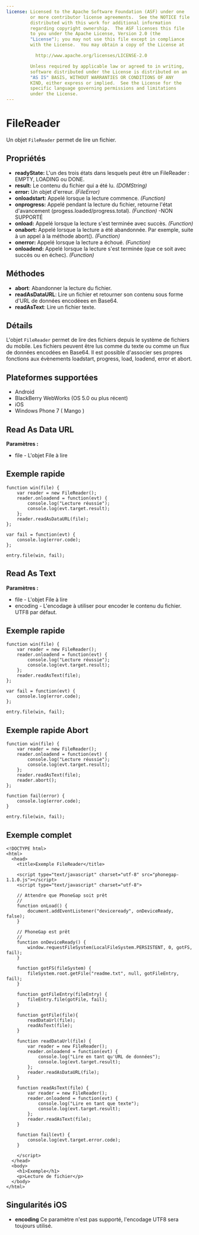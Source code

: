 ```yaml
---
license: Licensed to the Apache Software Foundation (ASF) under one
         or more contributor license agreements.  See the NOTICE file
         distributed with this work for additional information
         regarding copyright ownership.  The ASF licenses this file
         to you under the Apache License, Version 2.0 (the
         "License"); you may not use this file except in compliance
         with the License.  You may obtain a copy of the License at

           http://www.apache.org/licenses/LICENSE-2.0

         Unless required by applicable law or agreed to in writing,
         software distributed under the License is distributed on an
         "AS IS" BASIS, WITHOUT WARRANTIES OR CONDITIONS OF ANY
         KIND, either express or implied.  See the License for the
         specific language governing permissions and limitations
         under the License.
---
```


FileReader
==========

Un objet `FileReader` permet de lire un fichier.

Propriétés
----------

- __readyState:__ L'un des trois états dans lesquels peut être un FileReader : EMPTY, LOADING ou DONE.
- __result:__ Le contenu du fichier qui a été lu. _(DOMString)_
- __error:__ Un objet d'erreur. _(FileError)_
- __onloadstart:__ Appelé lorsque la lecture commence. _(Function)_
- __onprogress:__ Appelé pendant la lecture du fichier, retourne l'état d'avancement (progess.loaded/progress.total). _(Function)_ -NON SUPPORTÉ
- __onload:__ Appelé lorsque la lecture s'est terminée avec succès. _(Function)_
- __onabort:__ Appelé lorsque la lecture a été abandonnée. Par exemple, suite à un appel à la méthode abort(). _(Function)_
- __onerror:__ Appelé lorsque la lecture a échoué. _(Function)_
- __onloadend:__ Appelé lorsque la lecture s'est terminée (que ce soit avec succès ou en échec).  _(Function)_

Méthodes
--------

- __abort__: Abandonner la lecture du fichier. 
- __readAsDataURL__: Lire un fichier et retourner son contenu sous forme d'URL de données encodéees en Base64.
- __readAsText__: Lire un fichier texte.

Détails
-------

L'objet `FileReader` permet de lire des fichiers depuis le système de fichiers du mobile.  Les fichiers peuvent être lus comme du texte ou comme un flux de données encodées en Base64.  Il est possible d'associer ses propres fonctions aux évènements loadstart, progress, load, loadend, error et abort.

Plateformes supportées
----------------------

- Android
- BlackBerry WebWorks (OS 5.0 ou plus récent)
- iOS
- Windows Phone 7 ( Mango )

Read As Data URL 
----------------

__Paramètres :__
- file - L'objet File à lire


Exemple rapide
--------------

	function win(file) {
		var reader = new FileReader();
		reader.onloadend = function(evt) {
        	console.log("Lecture réussie");
            console.log(evt.target.result);
        };
		reader.readAsDataURL(file);
	};

	var fail = function(evt) {
    	console.log(error.code);
	};
	
    entry.file(win, fail);

Read As Text
------------

__Paramètres :__

- file - L'objet File à lire
- encoding - L'encodage à utiliser pour encoder le contenu du fichier. UTF8 par défaut.

Exemple rapide
--------------

	function win(file) {
		var reader = new FileReader();
		reader.onloadend = function(evt) {
        	console.log("Lecture réussie");
            console.log(evt.target.result);
        };
		reader.readAsText(file);
	};

	var fail = function(evt) {
    	console.log(error.code);
	};
	
    entry.file(win, fail);

Exemple rapide Abort
--------------------

	function win(file) {
		var reader = new FileReader();
		reader.onloadend = function(evt) {
        	console.log("Lecture réussie");
            console.log(evt.target.result);
        };
		reader.readAsText(file);
		reader.abort();
	};

    function fail(error) {
    	console.log(error.code);
    }
	
    entry.file(win, fail);

Exemple complet
---------------

    <!DOCTYPE html>
    <html>
      <head>
        <title>Exemple FileReader</title>

        <script type="text/javascript" charset="utf-8" src="phonegap-1.1.0.js"></script>
        <script type="text/javascript" charset="utf-8">

        // Attendre que PhoneGap soit prêt
        //
        function onLoad() {
            document.addEventListener("deviceready", onDeviceReady, false);
        }

        // PhoneGap est prêt
        //
        function onDeviceReady() {
			window.requestFileSystem(LocalFileSystem.PERSISTENT, 0, gotFS, fail);
        }
		
		function gotFS(fileSystem) {
			fileSystem.root.getFile("readme.txt", null, gotFileEntry, fail);
		}
		
		function gotFileEntry(fileEntry) {
			fileEntry.file(gotFile, fail);
		}
		
        function gotFile(file){
			readDataUrl(file);
			readAsText(file);
		}
        
        function readDataUrl(file) {
            var reader = new FileReader();
            reader.onloadend = function(evt) {
                console.log("Lire en tant qu'URL de données");
                console.log(evt.target.result);
            };
            reader.readAsDataURL(file);
        }
        
        function readAsText(file) {
            var reader = new FileReader();
            reader.onloadend = function(evt) {
                console.log("Lire en tant que texte");
                console.log(evt.target.result);
            };
            reader.readAsText(file);
        }
        
        function fail(evt) {
            console.log(evt.target.error.code);
        }
        
        </script>
      </head>
      <body>
        <h1>Exemple</h1>
        <p>Lecture de fichier</p>
      </body>
    </html>

Singularités iOS
----------------
- __encoding__ Ce paramètre n'est pas supporté, l'encodage UTF8 sera toujours utilisé.